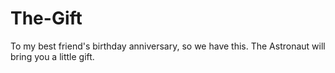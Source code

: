 # The-Gift
To my best friend's birthday anniversary, so we have this. The Astronaut will bring you a little gift.

